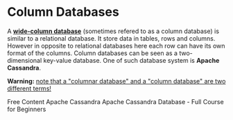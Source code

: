 # Column Databases

A **<u>wide-column database</u>** (sometimes refered to as a column database) is similar to a relational database. It store data in tables, rows and columns. However in opposite to relational databases here each row can have its own format of the columns. Column databases can be seen as a two-dimensional key-value database. One of such database system is **Apache Cassandra**.

**Warning:** <a href="https://en.wikipedia.org/wiki/Wide-column_store#Wide-column_stores_versus_columnar_databases">note that a "columnar database" and a "column database" are two different terms!</a>

<ResourceGroupTitle>Free Content</ResourceGroupTitle>
<BadgeLink colorScheme='blue' badgeText='Official Website' href='https://cassandra.apache.org/_/index.html'>Apache Cassandra</BadgeLink>
<BadgeLink badgeText='Watch' href='https://www.youtube.com/watch?v=J-cSy5MeMOA'>Apache Cassandra Database - Full Course for Beginners</BadgeLink>

